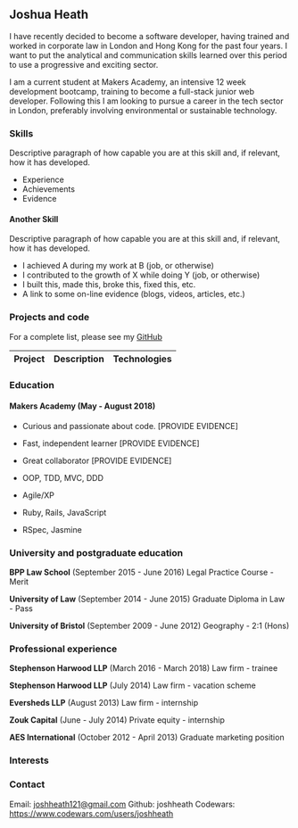 ## Joshua Heath
I have recently decided to become a software developer, having trained and worked in corporate law in London and Hong Kong for the past four years. I want to put the analytical and communication skills learned over this period to use a progressive and exciting sector. 

I am a current student at Makers Academy, an intensive 12 week development bootcamp, training to become a full-stack junior web developer. Following this I am looking to pursue a career in the tech sector in London, preferably involving environmental or sustainable technology.

### Skills
Descriptive paragraph of how capable you are at this skill and, if relevant, how it has developed.
- Experience
- Achievements
- Evidence

#### Another Skill
Descriptive paragraph of how capable you are at this skill and, if relevant, how it has developed.

- I achieved A during my work at B (job, or otherwise)
- I contributed to the growth of X while doing Y (job, or otherwise)
- I built this, made this, broke this, fixed this, etc.
- A link to some on-line evidence (blogs, videos, articles, etc.)

### Projects and code

For a complete list, please see my [GitHub](https://github.com/joshheath) 

| Project   | Description | Technologies |
|---        |---         |---           |

 
### Education
#### Makers Academy (May - August 2018)
- Curious and passionate about code. [PROVIDE EVIDENCE]
- Fast, independent learner [PROVIDE EVIDENCE]
- Great collaborator [PROVIDE EVIDENCE]

- OOP, TDD, MVC, DDD
- Agile/XP
- Ruby, Rails, JavaScript
- RSpec, Jasmine

### University and postgraduate education
**BPP Law School** (September 2015 - June 2016)
Legal Practice Course - Merit

**University of Law** (September 2014 - June 2015)
Graduate Diploma in Law - Pass

**University of Bristol** (September 2009 - June 2012)
Geography - 2:1 (Hons)

### Professional experience
**Stephenson Harwood LLP** (March 2016 - March 2018)
Law firm - trainee

**Stephenson Harwood LLP** (July 2014)
Law firm - vacation scheme

**Eversheds LLP** (August 2013)
Law firm - internship

**Zouk Capital** (June - July 2014)
Private equity - internship

**AES International** (October 2012 - April 2013)
Graduate marketing position

### Interests

### Contact 
Email: joshheath121@gmail.com
Github: joshheath
Codewars: https://www.codewars.com/users/joshheath

